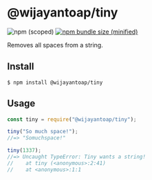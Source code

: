 # @wijayantoap/tiny

![npm (scoped)](https://img.shields.io/github/issues/wijayantoap/tiny.svg)
[![npm bundle size (minified)](https://img.shields.io/github/license/wijayantoap/tiny.svg)](https://www.npmjs.com/package/@wijayantoap/tiny)

Removes all spaces from a string.

## Install

```
$ npm install @wijayantoap/tiny
```

## Usage

```js
const tiny = require("@wijayantoap/tiny");

tiny("So much space!");
//=> "Somuchspace!"

tiny(1337);
//=> Uncaught TypeError: Tiny wants a string!
//    at tiny (<anonymous>:2:41)
//    at <anonymous>:1:1
```
